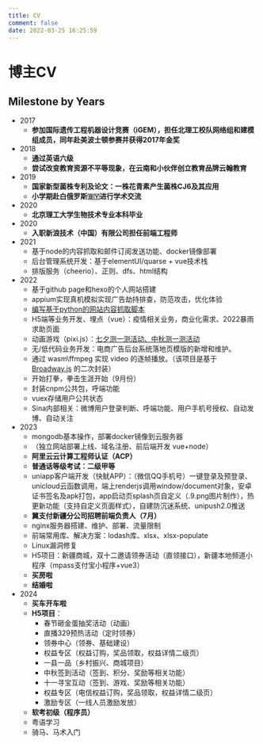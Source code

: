 ```yaml
---
title: CV
comment: false
date: 2022-03-25 16:25:59
---
```

# 博主CV


## Milestone by Years
<!-- 积累所有可被量化的进步和成就 -->
- 2017
  - **参加国际遗传工程机器设计竞赛（iGEM），担任北理工校队网络组和建模组成员，同年赴美波士顿参赛并获得2017年金奖**
- 2018
  - **通过英语六级**
  - **尝试改变教育资源不平等现象，在云南和小伙伴创立教育品牌云翰教育**
- 2019
  - **国家新型菌株专利及论文：一株花青素产生菌株CJ6及其应用**
  - **小学期赴白俄罗斯🇧🇾进行学术交流**
- 2020
  - **北京理工大学生物技术专业本科毕业**
- 2020
  - **入职新浪技术（中国）有限公司担任前端工程师**
- 2021
  - 基于node的内容抓取和邮件订阅发送功能、docker镜像部署
  - 后台管理系统开发：基于elementUI/quarse + vue技术栈
  - 排版服务（cheerio）、正则、dfs、html结构
- 2022
  - 基于github page和hexo的个人网站搭建
  - appium实现真机模拟实现广告劫持排查，防范攻击，优化体验
  - [编写基于python的网站内容抓取脚本](https://github.com/jakemama/pythonScriptDemo)
  - H5端等业务开发、埋点（vue）：疫情相关业务，商业化需求、2022暴雨求助页面
  - 动画游戏（pixi.js）：[七夕测一测活动、中秋测一测活动](http://wap_front.dev.sina.cn/marauder/demo_gallery/web/index/)
  - 无/低代码业务开发：电商广告后台系统落地页模版的新增和维护。
  - 通过 wasm\ffmpeg 实现 video 的逐帧播放。（该项目是基于 [Broadway.js](https://github.com/mbebenita/Broadway) 的二次封装）
  - 开始打拳，拳击生涯开始（9月份）
  - 封装cnpm公共包，呼端功能
  - vuex存储用户公共状态
  - Sina内部相关：微博用户登录判断、呼端功能、用户手机号授权、自动发博、自动关注
- 2023
  - mongodb基本操作，部署docker镜像到云服务器
  - （独立网站部署上线、域名注册、前后端开发 vue+node）
  - **阿里云云计算工程师认证（ACP）**
  - **普通话等级考试：二级甲等**
  - uniapp客户端开发（快鱿APP）：（微信QQ手机号）一键登录及预登录、unicloud云函数调用，端上renderjs调用window/document对象，安卓证书签名及apk打包，app启动页splash页自定义（.9.png图片制作），热更新功能（支持自定义页面样式），自建防沉迷系统、unipush2.0推送
  - **翼支付新疆分公司招聘前端负责人（7月）**
  - nginx服务器搭建、维护、部署、流量限制
  - 前端常用库、解决方案：lodash库、xlsx、xlsx-populate
  - Linux漏洞修复
  - H5项目：新疆商城，双十二邀请领券活动（直领接口），新疆本地频道小程序（mpass支付宝小程序+vue3）
  - **买房啦**
  - **结婚啦**
- 2024
  - **买车开车啦**
  - **H5项目**：
    - 春节砸金蛋抽奖活动（动画）
    - 直播329预热活动（定时领券）
    - 领券中心（领券、基础建设）
    - 权益专区（权益订购，奖品领取，权益详情二级页）
    - 一县一品（乡村振兴、商城项目）
    - 中秋签到活动（签到、积分、奖励等相关功能）
    - 十一寻宝互动（签到、游戏、奖励等相关功能）
    - 权益专区（电信权益订购，奖品领取，权益详情二级页）
    - 激励专区（一线人员激励发放）
  - **软考初级（程序员）**
  - 粤语学习
  - 骑马、马术入门